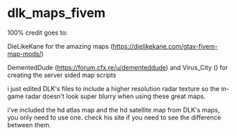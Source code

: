 # dlk_maps_fivem

100% credit goes to:

  DieLikeKane for the amazing maps (https://dielikekane.com/gtav-fivem-map-mods/)
  
  DementedDude (https://forum.cfx.re/u/dementeddude) and Virus_City () for creating the server sided map scripts

i just edited DLK's files to include a higher resolution radar texture so the in-game radar doesn't look super blurry when using these great maps.

i've included the hd atlas map and the hd satellite map from DLK's maps, you only need to use one. check his site if you need to see the difference between them.
